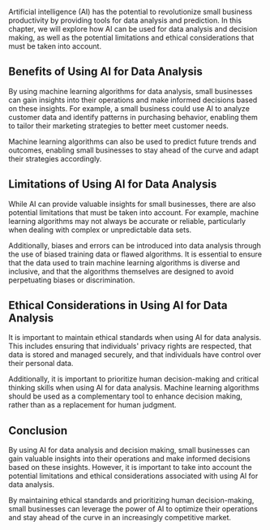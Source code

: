 
Artificial intelligence (AI) has the potential to revolutionize small business productivity by providing tools for data analysis and prediction. In this chapter, we will explore how AI can be used for data analysis and decision making, as well as the potential limitations and ethical considerations that must be taken into account.

Benefits of Using AI for Data Analysis
--------------------------------------

By using machine learning algorithms for data analysis, small businesses can gain insights into their operations and make informed decisions based on these insights. For example, a small business could use AI to analyze customer data and identify patterns in purchasing behavior, enabling them to tailor their marketing strategies to better meet customer needs.

Machine learning algorithms can also be used to predict future trends and outcomes, enabling small businesses to stay ahead of the curve and adapt their strategies accordingly.

Limitations of Using AI for Data Analysis
-----------------------------------------

While AI can provide valuable insights for small businesses, there are also potential limitations that must be taken into account. For example, machine learning algorithms may not always be accurate or reliable, particularly when dealing with complex or unpredictable data sets.

Additionally, biases and errors can be introduced into data analysis through the use of biased training data or flawed algorithms. It is essential to ensure that the data used to train machine learning algorithms is diverse and inclusive, and that the algorithms themselves are designed to avoid perpetuating biases or discrimination.

Ethical Considerations in Using AI for Data Analysis
----------------------------------------------------

It is important to maintain ethical standards when using AI for data analysis. This includes ensuring that individuals' privacy rights are respected, that data is stored and managed securely, and that individuals have control over their personal data.

Additionally, it is important to prioritize human decision-making and critical thinking skills when using AI for data analysis. Machine learning algorithms should be used as a complementary tool to enhance decision making, rather than as a replacement for human judgment.

Conclusion
----------

By using AI for data analysis and decision making, small businesses can gain valuable insights into their operations and make informed decisions based on these insights. However, it is important to take into account the potential limitations and ethical considerations associated with using AI for data analysis.

By maintaining ethical standards and prioritizing human decision-making, small businesses can leverage the power of AI to optimize their operations and stay ahead of the curve in an increasingly competitive market.
